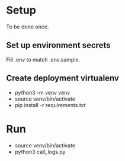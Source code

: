 # Setup

To be done once.

## Set up environment secrets

Fill .env to match .env.sample.

## Create deployment virtualenv

- python3 -m venv venv
- source venv/bin/activate
- pip install -r requirements.txt

# Run

- source venv/bin/activate
- python3 call_logs.py
